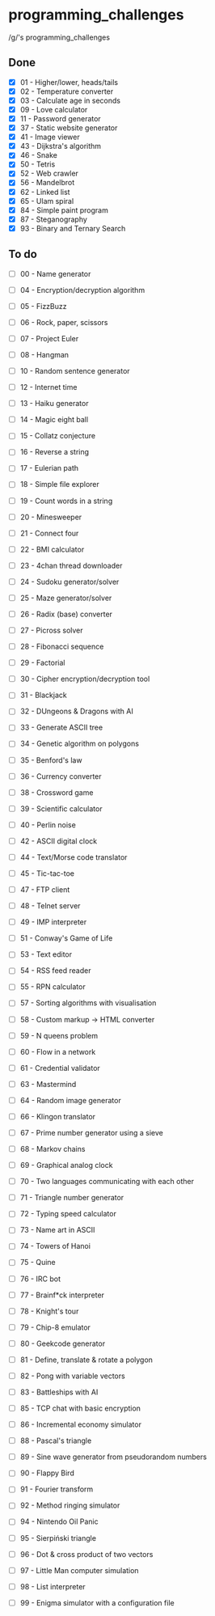 # programming_challenges
/g/'s programming_challenges

## Done
- [x] 01 - Higher/lower, heads/tails
- [x] 02 - Temperature converter
- [x] 03 - Calculate age in seconds
- [x] 09 - Love calculator
- [x] 11 - Password generator
- [x] 37 - Static website generator
- [x] 41 - Image viewer
- [x] 43 - Dijkstra's algorithm
- [x] 46 - Snake
- [x] 50 - Tetris
- [x] 52 - Web crawler
- [x] 56 - Mandelbrot
- [x] 62 - Linked list
- [x] 65 - Ulam spiral
- [x] 84 - Simple paint program
- [x] 87 - Steganography
- [x] 93 - Binary and Ternary Search

## To do
- [ ] 00 - Name generator
- [ ] 04 - Encryption/decryption algorithm
- [ ] 05 - FizzBuzz
- [ ] 06 - Rock, paper, scissors
- [ ] 07 - Project Euler
- [ ] 08 - Hangman
- [ ] 10 - Random sentence generator
- [ ] 12 - Internet time
- [ ] 13 - Haiku generator
- [ ] 14 - Magic eight ball
- [ ] 15 - Collatz conjecture
- [ ] 16 - Reverse a string
- [ ] 17 - Eulerian path
- [ ] 18 - Simple file explorer
- [ ] 19 - Count words in a string
- [ ] 20 - Minesweeper
- [ ] 21 - Connect four
- [ ] 22 - BMI calculator
- [ ] 23 - 4chan thread downloader
- [ ] 24 - Sudoku generator/solver
- [ ] 25 - Maze generator/solver
- [ ] 26 - Radix (base) converter
- [ ] 27 - Picross solver
- [ ] 28 - Fibonacci sequence
- [ ] 29 - Factorial
- [ ] 30 - Cipher encryption/decryption tool
- [ ] 31 - Blackjack
- [ ] 32 - DUngeons & Dragons with AI
- [ ] 33 - Generate ASCII tree
- [ ] 34 - Genetic algorithm on polygons
- [ ] 35 - Benford's law
- [ ] 36 - Currency converter
- [ ] 38 - Crossword game
- [ ] 39 - Scientific calculator
- [ ] 40 - Perlin noise
- [ ] 42 - ASCII digital clock
- [ ] 44 - Text/Morse code translator
- [ ] 45 - Tic-tac-toe
- [ ] 47 - FTP client
- [ ] 48 - Telnet server
- [ ] 49 - IMP interpreter
- [ ] 51 - Conway's Game of Life
- [ ] 53 - Text editor
- [ ] 54 - RSS feed reader
- [ ] 55 - RPN calculator
- [ ] 57 - Sorting algorithms with visualisation
- [ ] 58 - Custom markup -> HTML converter
- [ ] 59 - N queens problem
- [ ] 60 - Flow in a network
- [ ] 61 - Credential validator
- [ ] 63 - Mastermind
- [ ] 64 - Random image generator
- [ ] 66 - Klingon translator
- [ ] 67 - Prime number generator using a sieve
- [ ] 68 - Markov chains
- [ ] 69 - Graphical analog clock
- [ ] 70 - Two languages communicating with each other
- [ ] 71 - Triangle number generator
- [ ] 72 - Typing speed calculator
- [ ] 73 - Name art in ASCII
- [ ] 74 - Towers of Hanoi
- [ ] 75 - Quine
- [ ] 76 - IRC bot
- [ ] 77 - Brainf\*ck interpreter
- [ ] 78 - Knight's tour
- [ ] 79 - Chip-8 emulator
- [ ] 80 - Geekcode generator
- [ ] 81 - Define, translate & rotate a polygon
- [ ] 82 - Pong with variable vectors
- [ ] 83 - Battleships with AI
- [ ] 85 - TCP chat with basic encryption
- [ ] 86 - Incremental economy simulator
- [ ] 88 - Pascal's triangle
- [ ] 89 - Sine wave generator from pseudorandom numbers
- [ ] 90 - Flappy Bird
- [ ] 91 - Fourier transform
- [ ] 92 - Method ringing simulator
- [ ] 94 - Nintendo Oil Panic
- [ ] 95 - Sierpiński triangle
- [ ] 96 - Dot & cross product of two vectors
- [ ] 97 - Little Man computer simulation
- [ ] 98 - List interpreter
- [ ] 99 - Enigma simulator with a configuration file














